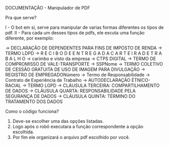 DOCUMENTAÇÃO - Manipulador de PDF

Pra que serve?

I - O bot em si, serve para manipular de varias formas diferentes os tipos de pdf.
II - Para cada um desses tipos de pdfs, ele excuta uma função diferente, por exemplo:

-> DECLARAÇÃO DE DEPENDENTES PARA FINS DE IMPOSTO DE RENDA
-> TERMO LDPD
-> R E C I B O D E E N T R E G A D A C A R T E I R A D E T R A B A L H O
-> carimbo e visto da empresa
-> CTPS DIGITAL
-> TERMO DE COMPROMISSO DE VALE-TRANSPORTE
-> SSPNome
-> TERMO COLETIVO DE CESSÃO GRATUITA DE USO DE IMAGEM PARA DIVULGAÇÃO
-> REGISTRO DE EMPREGADONúmero
-> Termo de Responsabilidade
-> Contrato de Experiência de Trabalho
-> AUTODECLARAÇÃO ÉTNICO-RACIAL
-> TERMO LGPD
-> CLÁUSULA TERCEIRA: COMPARTILHAMENTO DE DADOS
-> CLÁUSULA QUARTA: RESPONSABILIDADE PELA SEGURANÇA DE DADOS
-> CLÁUSULA QUINTA: TÉRMINO DO TRATAMENTO DOS DADOS

Como o código funciona?

1) Deve-se escolher uma das opções listadas.
2) Logo após o robô executara a função correspondente a opção escolhida.
3) Por fim ele organizará o arquivo pdf escolhido por você.
